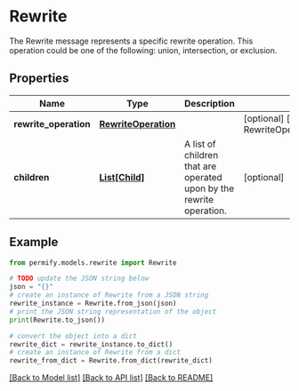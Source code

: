 # Rewrite

The Rewrite message represents a specific rewrite operation. This operation could be one of the following: union, intersection, or exclusion.

## Properties

Name | Type | Description | Notes
------------ | ------------- | ------------- | -------------
**rewrite_operation** | [**RewriteOperation**](RewriteOperation.md) |  | [optional] [default to RewriteOperation.UNSPECIFIED]
**children** | [**List[Child]**](Child.md) | A list of children that are operated upon by the rewrite operation. | [optional] 

## Example

```python
from permify.models.rewrite import Rewrite

# TODO update the JSON string below
json = "{}"
# create an instance of Rewrite from a JSON string
rewrite_instance = Rewrite.from_json(json)
# print the JSON string representation of the object
print(Rewrite.to_json())

# convert the object into a dict
rewrite_dict = rewrite_instance.to_dict()
# create an instance of Rewrite from a dict
rewrite_from_dict = Rewrite.from_dict(rewrite_dict)
```
[[Back to Model list]](../README.md#documentation-for-models) [[Back to API list]](../README.md#documentation-for-api-endpoints) [[Back to README]](../README.md)


